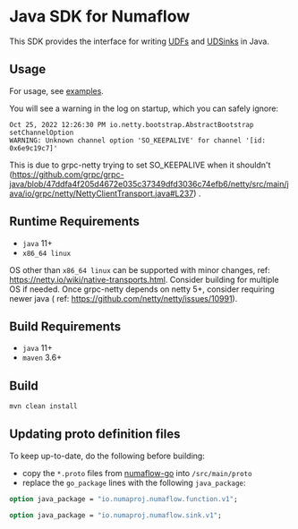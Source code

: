 # Java SDK for Numaflow

This SDK provides the interface for
writing [UDFs](https://numaflow.numaproj.io/user-guide/user-defined-functions/)
and [UDSinks](https://numaflow.numaproj.io/user-guide/sinks/user-defined-sinks/) in Java.

## Usage

For usage, see [examples](examples).

You will see a warning in the log on startup, which you can safely ignore:

```
Oct 25, 2022 12:26:30 PM io.netty.bootstrap.AbstractBootstrap setChannelOption
WARNING: Unknown channel option 'SO_KEEPALIVE' for channel '[id: 0x6e9c19c7]'
```

This is due to grpc-netty trying to set SO_KEEPALIVE when it
shouldn't (https://github.com/grpc/grpc-java/blob/47ddfa4f205d4672e035c37349dfd3036c74efb6/netty/src/main/java/io/grpc/netty/NettyClientTransport.java#L237)
.

## Runtime Requirements

* `java` 11+
* `x86_64 linux`

OS other than `x86_64 linux` can be supported with minor changes,
ref: https://netty.io/wiki/native-transports.html.
Consider building for multiple OS if needed.
Once grpc-netty depends on netty 5+, consider requiring newer java (
ref: https://github.com/netty/netty/issues/10991).

## Build Requirements

* `java` 11+
* `maven` 3.6+

## Build

```bash
mvn clean install
```

## Updating proto definition files

To keep up-to-date, do the following before building:

* copy the `*.proto` files
  from [numaflow-go](https://github.com/numaproj/numaflow-go/tree/main/pkg/apis/proto)
  into `/src/main/proto`
* replace the `go_package` lines with the following `java_package`:

```protobuf
option java_package = "io.numaproj.numaflow.function.v1";
```

```protobuf
option java_package = "io.numaproj.numaflow.sink.v1";
```
